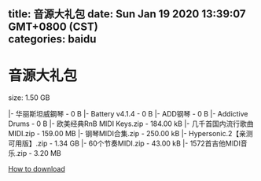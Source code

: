 
title: 音源大礼包
date: Sun Jan 19 2020 13:39:07 GMT+0800 (CST)    
categories: baidu
---

# 音源大礼包
size: 1.50 GB
 
 
|- 华丽斯坦威鋼琴 - 0 B
|- Battery v4.1.4 - 0 B
|- ADD钢琴 - 0 B
|- Addictive Drums - 0 B
|- 欧美经典RnB MIDI Keys.zip - 184.00 kB
|- 几千首国内流行歌曲MIDI.zip - 159.00 MB
|- 钢琴MIDI合集.zip - 250.00 kB
|- Hypersonic.2【亲测可用版】.zip - 1.34 GB
|- 60个节奏MIDI.zip - 43.00 kB
|- 1572首吉他MIDI音乐.zip - 3.20 MB

[How to download](https://bpcam.bemobtrk.com/go/2ceec3aa-1ca2-46d6-b9ff-aaa5c184517c?jno=4429)